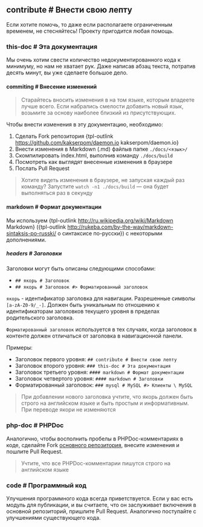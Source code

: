 ## contribute # Внести свою лепту

Если хотите помочь, то даже если располагаете ограниченным временем, не стесняйтесь!
Проекту пригодится любая помощь. 

### this-doc # Эта документация

Мы очень хотим свести количество недокументированного кода к минимуму, но нам не хватает рук.
Даже написав абзац текста, потратив десять минут, вы уже сделаете большое дело.


#### commiting # Внесение изменений

> Старайтесь вносить изменения в на том языке, которым владеете лучше всего.
> Если набрались смелости добавить новый язык, возьмите за основу наиболее близкий из присутствующих.

Чтобы внести изменения в эту документацию, необходимо:

 1. Сделать Fork репозитория {tpl-outlink https://github.com/kakserpom/daemon.io kakserpom/daemon.io}
 2. Внести изменения в Markdown (.md) файлыв папке `./docs/<язык>/`
 3. Скомпилировать index.html, выполнив команду `./docs/build`
 4. Посмотреть как выглядят внесенные изменения в браузере
 5. Послать Pull Request

> Хотите видеть изменения в браузере, не запуская каждый раз команду?
> Запустите `watch -n1 ./docs/build` — она будет выполняться раз в секунду

#### markdown # Формат документации
Мы используем {tpl-outlink http://ru.wikipedia.org/wiki/Markdown Markdown} ({tpl-outlink http://rukeba.com/by-the-way/markdown-sintaksis-po-russki/ о синтаксисе по-русски}) с некоторыми дополнениями.

##### headers # Заголовки
Заголовки могут быть описаны следующими способами:

 - `## якорь # Заголовок`
 - `## якорь # Заголовок #> Форматированный заголовок`

`якорь` - идентификатор заголовка для навигации. Разрешенные символы `[a-zA-Z0-9/_-]`. Должен быть уникальным по отношению к идентификаторам заголовков текущего уровня в пределах родительского заголовка.

`Форматированный заголовок` используется в тех случаях, когда заголовок в контенте должен отличаться от заголовка в навигационной панели.

Примеры:

 - Заголовок первого уровня: `## contribute # Внести свою лепту`
 - Заголовок второго уровня: `### this-doc # Эта документация`
 - Заголовок третьего уровня: `#### markdown # Формат документации`
 - Заголовок четвертого уровня: `#### markdown # Заголовки`
 - Форматированный заголовок: `### mysql # MySQL #> Клиенты \ MySQL`

> При добавлении нового заголовка учтите, что якорь должен быть строго на английском языке и быть простым и информативным. При переводе якори не изменяются

### php-doc # PHPDoc

Аналогично, чтобы восполнить пробелы в PHPDoc-комментариях в коде, сделайте Fork [основного репозитория](https://github.com/kakserpom/phpdaemon), внесите изменения и пошлите Pull Request.

> Учтите, что все PHPDoc-комментарии пишутся строго на английском языке

### code # Программный код

Улучшения программного кода всегда приветствуется. Если у вас есть модуль для публикации, и вы считаете, что он заслуживает включения в основной репозиторий, пришлите Pull Request. Аналогично поступайте с улучшениями существующего кода.